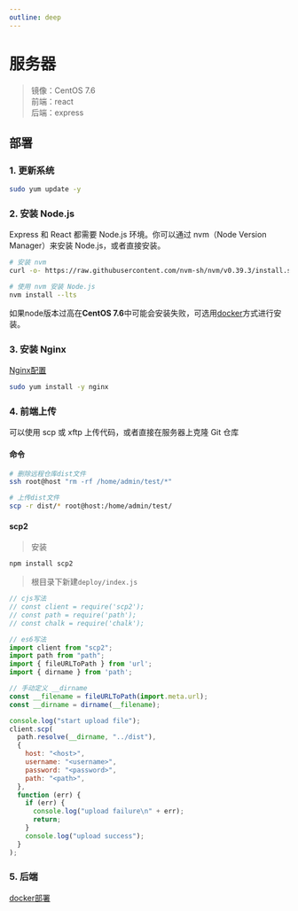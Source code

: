 ```yaml
---
outline: deep
---
```


# 服务器
>镜像：CentOS 7.6  
前端：react  
后端：express

## 部署
### 1. 更新系统
```bash
sudo yum update -y
```

### 2. 安装 Node.js
Express 和 React 都需要 Node.js 环境。你可以通过 nvm（Node Version Manager）来安装 Node.js，或者直接安装。  
```bash
# 安装 nvm
curl -o- https://raw.githubusercontent.com/nvm-sh/nvm/v0.39.3/install.sh | bash

# 使用 nvm 安装 Node.js
nvm install --lts
```
如果node版本过高在**CentOS 7.6**中可能会安装失败，可选用[docker](../docker/deploy.md#docker-部署)方式进行安装。  

### 3. 安装 Nginx
[Nginx配置](../nginx/proxy.md)
```bash
sudo yum install -y nginx
```
### 4. 前端上传
可以使用 scp 或 xftp 上传代码，或者直接在服务器上克隆 Git 仓库
#### 命令 
```bash
# 删除远程仓库dist文件
ssh root@host "rm -rf /home/admin/test/*"

# 上传dist文件
scp -r dist/* root@host:/home/admin/test/
```
#### scp2 
>安装
```bash
npm install scp2
```
>根目录下新建`deploy/index.js`
```js
// cjs写法
// const client = require('scp2');
// const path = require('path');
// const chalk = require('chalk');

// es6写法
import client from "scp2";
import path from "path";
import { fileURLToPath } from 'url';
import { dirname } from 'path';

// 手动定义 __dirname
const __filename = fileURLToPath(import.meta.url);
const __dirname = dirname(__filename);

console.log("start upload file");
client.scp(
  path.resolve(__dirname, "../dist"),
  {
    host: "<host>",
    username: "<username>",
    password: "<password>",
    path: "<path>",
  },
  function (err) {
    if (err) {
      console.log("upload failure\n" + err);
      return;
    }
    console.log("upload success");
  }
);
```


### 5. 后端
[docker部署](../docker/deploy.md#docker-部署)